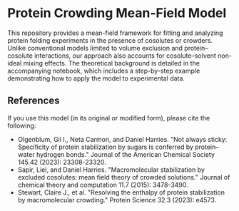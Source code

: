 # Protein Crowding Mean-Field Model

This repository provides a mean-field framework for fitting and analyzing protein folding experiments in the presence of cosolutes or crowders. Unlike conventional models limited to volume exclusion and protein–cosolute interactions, our approach also accounts for cosolute–solvent non-ideal mixing effects. The theoretical background is detailed in the accompanying notebook, which includes a step-by-step example demonstrating how to apply the model to experimental data.

## References

If you use this model (in its original or modified form), please cite the following:

- Olgenblum, Gil I., Neta Carmon, and Daniel Harries. "Not always sticky: Specificity of protein stabilization by sugars is conferred by protein–water hydrogen bonds." Journal of the American Chemical Society 145.42 (2023): 23308-23320.
- Sapir, Liel, and Daniel Harries. "Macromolecular stabilization by excluded cosolutes: mean field theory of crowded solutions." Journal of chemical theory and computation 11.7 (2015): 3478-3490.
- Stewart, Claire J., et al. "Resolving the enthalpy of protein stabilization by macromolecular crowding." Protein Science 32.3 (2023): e4573.
